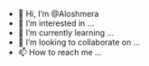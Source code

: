 - 👋 Hi, I’m @Aloshmera
- 👀 I’m interested in ...
- 🌱 I’m currently learning ...
- 💞️ I’m looking to collaborate on ...
- 📫 How to reach me ...

<!---
Aloshmera/Aloshmera is a ✨ special ✨ repository because its `README.md` (this file) appears on your GitHub profile.
You can click the Preview link to take a look at your changes.
--->
